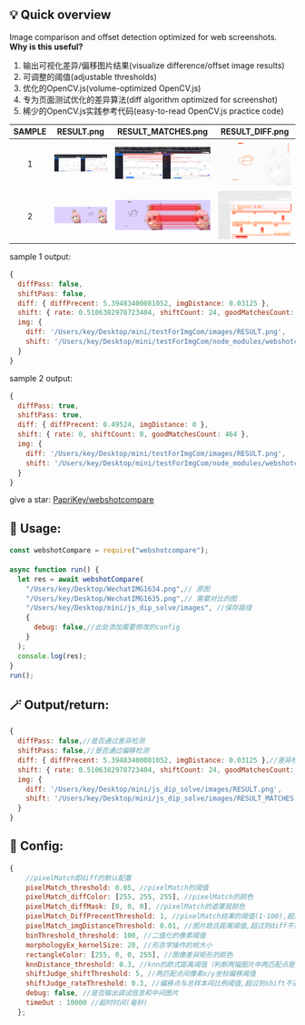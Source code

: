 ## 💡 Quick overview

Image comparison and offset detection optimized for web screenshots.
**Why is this useful?**
1. 输出可视化差异/偏移图片结果(visualize difference/offset image results)
2. 可调整的阈值(adjustable thresholds)
3. 优化的OpenCV.js(volume-optimized OpenCV.js)
4. 专为页面测试优化的差异算法(diff algorithm optimized for screenshot)
5. 稀少的OpenCV.js实践参考代码(easy-to-read OpenCV.js practice code)


| SAMPLE | RESULT.png | RESULT_MATCHES.png |RESULT_DIFF.png |
| :-----:| :----: | :----: |:----: |
| 1 | ![](https://github.com/PapriKey/webshotcompare/blob/main/images/sample1_RESULT.png) | ![](https://github.com/PapriKey/webshotcompare/blob/main/images/sample1_RESULT_MATCHES.png) |![](https://github.com/PapriKey/webshotcompare/blob/main/images/sample1_RESULT_DIFF.png) |
| 2 | ![](https://github.com/PapriKey/webshotcompare/blob/main/images/sample2_RESULT.png) | ![](https://github.com/PapriKey/webshotcompare/blob/main/images/sample2_RESULT_MATCHES.png) | ![](https://github.com/PapriKey/webshotcompare/blob/main/images/sample2_RESULT_DIFF.png) |

sample 1 output:
```js
{
  diffPass: false,
  shiftPass: false,
  diff: { diffPrecent: 5.39483400081052, imgDistance: 0.03125 },
  shift: { rate: 0.5106382978723404, shiftCount: 24, goodMatchesCount: 47 },
  img: {
    diff: '/Users/key/Desktop/mini/testForImgCom/images/RESULT.png',
    shift: '/Users/key/Desktop/mini/testForImgCom/node_modules/webshotcompare/Users/key/Desktop/mini/testForImgCom/images/RESULT_MATCHES.png'
  }
}
```

sample 2 output:
```js
{
  diffPass: true,
  shiftPass: true,
  diff: { diffPrecent: 0.49524, imgDistance: 0 },
  shift: { rate: 0, shiftCount: 0, goodMatchesCount: 464 },
  img: {
    diff: '/Users/key/Desktop/mini/testForImgCom/images/RESULT.png',
    shift: '/Users/key/Desktop/mini/testForImgCom/node_modules/webshotcompare/Users/key/Desktop/mini/testForImgCom/images/RESULT_MATCHES.png'
  }
}
```

give a star: [PapriKey/webshotcompare](https://github.com/PapriKey/webshotcompare)



## 🎁 Usage:
```js
const webshotCompare = require("webshotcompare");

async function run() {
  let res = await webshotCompare(
    "/Users/key/Desktop/WechatIMG1634.png",// 原图
    "/Users/key/Desktop/WechatIMG1635.png",// 需要对比的图
    "/Users/key/Desktop/mini/js_dip_solve/images", //保存路径
    {
      debug: false,//此处添加需要修改的config
    }
  );
  console.log(res);
}
run();
```

## 🪄 Output/return:
```js
{
  diffPass: false,//是否通过差异检测
  shiftPass: false,//是否通过偏移检测
  diff: { diffPrecent: 5.39483400081052, imgDistance: 0.03125 },//差异检测量（像素差异百分比，欧氏距离值）
  shift: { rate: 0.5106382978723404, shiftCount: 24, goodMatchesCount: 47 },//偏移检测结果（偏移像素点/匹配点（总样本）比例，偏移点数量，总样本数量）
  img: {
    diff: '/Users/key/Desktop/mini/js_dip_solve/images/RESULT.png',
    shift: '/Users/key/Desktop/mini/js_dip_solve/images/RESULT_MATCHES.png'
  }
}
```

## 🔧 Config:

```js
{
    //pixelMatch即diff的默认配置
    pixelMatch_threshold: 0.05, //pixelMatch的阈值
    pixelMatch_diffColor: [255, 255, 255], //pixelMatch的颜色
    pixelMatch_diffMask: [0, 0, 0], //pixelMatch的遮罩层颜色
    pixelMatch_DiffPrecentThreshold: 1, //pixelMatch结果的阈值(1-100),超过则超过diff不通过<---------1
    pixelMatch_imgDistanceThreshold: 0.01, //图片欧氏距离阈值,超过则diff不通过<---------------------2
    binThreshold_threshold: 100, //二值化的像素阈值
    morphologyEx_kernelSize: 20, //形态学操作的核大小
    rectangleColor: [255, 0, 0, 255], //图像差异矩形的颜色
    knnDistance_threshold: 0.3, //knn的欧式距离阈值（判断两幅图片中两匹配点是否匹配）
    shiftJudge_shiftThreshold: 5, //两匹配点间像素x/y坐标偏移阈值
    shiftJudge_rateThreshold: 0.3, //偏移点与总样本间比例阈值,超过则shift不通过<---------------------3
    debug: false, //是否输出调试信息和中间图片
    timeOut : 10000 //超时时间(毫秒)
  };
```

